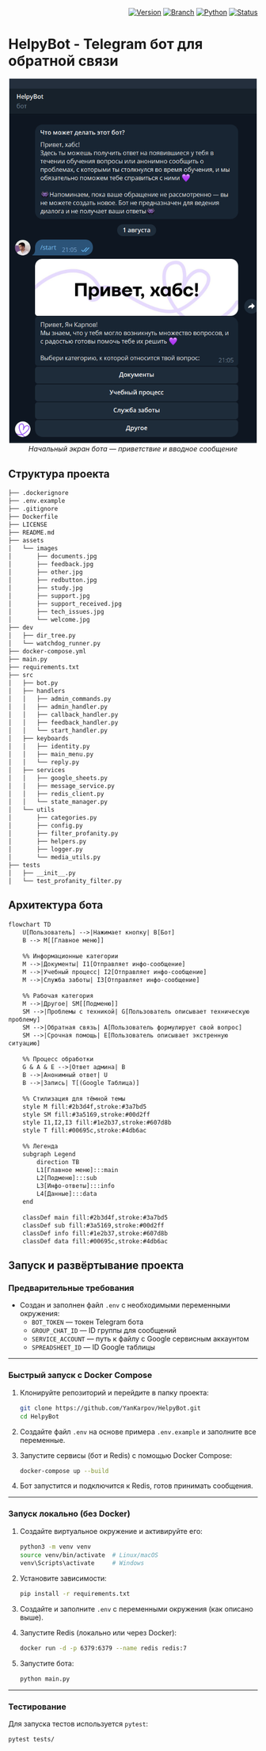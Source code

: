 <div align="right">
  
[![Version](https://img.shields.io/badge/version-v0.1.0--alpha-orange)](https://github.com/YanKarpov/HelpyBot/releases)
[![Branch](https://img.shields.io/badge/branch-main-blue)](https://github.com/YanKarpov/HelpyBot)
[![Python](https://img.shields.io/badge/python-3.13%2B-blue)](.)
[![Status](https://img.shields.io/badge/status-alpha-orange)](.)

</div>

# HelpyBot - Telegram бот для обратной связи

<p align="center">
  <img src="assets/images/BotStartMessage.png" alt="Первый экран" width="500"/>
  <br>
  <em>Начальный экран бота — приветствие и вводное сообщение</em>
</p>


## Структура проекта
```
├── .dockerignore
├── .env.example
├── .gitignore
├── Dockerfile
├── LICENSE
├── README.md
├── assets
│   └── images
│       ├── documents.jpg
│       ├── feedback.jpg
│       ├── other.jpg
│       ├── redbutton.jpg
│       ├── study.jpg
│       ├── support.jpg
│       ├── support_received.jpg
│       ├── tech_issues.jpg
│       └── welcome.jpg
├── dev
│   ├── dir_tree.py
│   └── watchdog_runner.py
├── docker-compose.yml
├── main.py
├── requirements.txt
├── src
│   ├── bot.py
│   ├── handlers
│   │   ├── admin_commands.py
│   │   ├── admin_handler.py
│   │   ├── callback_handler.py
│   │   ├── feedback_handler.py
│   │   └── start_handler.py
│   ├── keyboards
│   │   ├── identity.py
│   │   ├── main_menu.py
│   │   └── reply.py
│   ├── services
│   │   ├── google_sheets.py
│   │   ├── message_service.py
│   │   ├── redis_client.py
│   │   └── state_manager.py
│   └── utils
│       ├── categories.py
│       ├── config.py
│       ├── filter_profanity.py
│       ├── helpers.py
│       ├── logger.py
│       └── media_utils.py
├── tests
│   ├── __init__.py
│   └── test_profanity_filter.py
```
## Архитектура бота

```mermaid
flowchart TD
    U[Пользователь] -->|Нажимает кнопку| B[Бот]
    B --> M[[Главное меню]]
    
    %% Информационные категории
    M -->|Документы| I1[Отправляет инфо-сообщение]
    M -->|Учебный процесс| I2[Отправляет инфо-сообщение]
    M -->|Служба заботы| I3[Отправляет инфо-сообщение]
    
    %% Рабочая категория
    M -->|Другое| SM[[Подменю]]
    SM -->|Проблемы с техникой| G[Пользователь описывает техническую проблему]
    SM -->|Обратная связь| A[Пользователь формулирует свой вопрос]
    SM -->|Срочная помощь| E[Пользователь описывает экстренную ситуацию]
    
    %% Процесс обработки
    G & A & E -->|Ответ админа| B
    B -->|Анонимный ответ| U
    B -->|Запись| T[(Google Таблица)]
    
    %% Стилизация для тёмной темы
    style M fill:#2b3d4f,stroke:#3a7bd5
    style SM fill:#3a5169,stroke:#00d2ff
    style I1,I2,I3 fill:#1e2b37,stroke:#607d8b
    style T fill:#00695c,stroke:#4db6ac
    
    %% Легенда
    subgraph Legend
        direction TB
        L1[Главное меню]:::main
        L2[Подменю]:::sub
        L3[Инфо-ответы]:::info
        L4[Данные]:::data
    end
    
    classDef main fill:#2b3d4f,stroke:#3a7bd5
    classDef sub fill:#3a5169,stroke:#00d2ff
    classDef info fill:#1e2b37,stroke:#607d8b
    classDef data fill:#00695c,stroke:#4db6ac
```
## Запуск и развёртывание проекта

### Предварительные требования

- Создан и заполнен файл `.env` с необходимыми переменными окружения:
  - `BOT_TOKEN` — токен Telegram бота
  - `GROUP_CHAT_ID` — ID группы для сообщений
  - `SERVICE_ACCOUNT` — путь к файлу с Google сервисным аккаунтом
  - `SPREADSHEET_ID` — ID Google таблицы

---

### Быстрый запуск с Docker Compose

1. Клонируйте репозиторий и перейдите в папку проекта:

    ```bash
    git clone https://github.com/YanKarpov/HelpyBot.git
    cd HelpyBot
    ```

2. Создайте файл `.env` на основе примера `.env.example` и заполните все переменные.

3. Запустите сервисы (бот и Redis) с помощью Docker Compose:

    ```bash
    docker-compose up --build
    ```

4. Бот запустится и подключится к Redis, готов принимать сообщения.

---

### Запуск локально (без Docker)

1. Создайте виртуальное окружение и активируйте его:

    ```bash
    python3 -m venv venv
    source venv/bin/activate  # Linux/macOS
    venv\Scripts\activate     # Windows
    ```

2. Установите зависимости:

    ```bash
    pip install -r requirements.txt
    ```

3. Создайте и заполните `.env` с переменными окружения (как описано выше).

4. Запустите Redis (локально или через Docker):

    ```bash
    docker run -d -p 6379:6379 --name redis redis:7
    ```

5. Запустите бота:

    ```bash
    python main.py
    ```

---

### Тестирование

Для запуска тестов используется `pytest`:

```bash
pytest tests/
